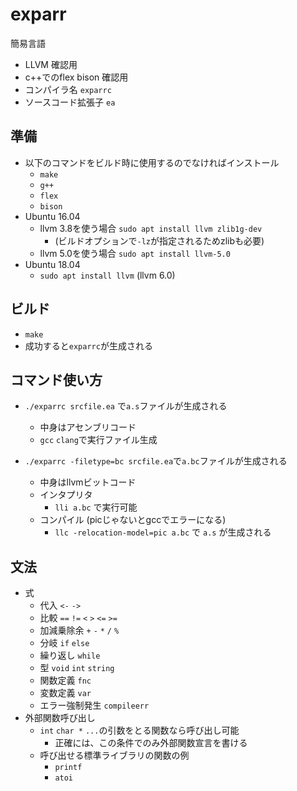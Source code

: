 # exparr
簡易言語

* LLVM 確認用
* c++でのflex bison 確認用
* コンパイラ名 `exparrc`
* ソースコード拡張子 `ea` 


## 準備
* 以下のコマンドをビルド時に使用するのでなければインストール
    * `make`
    * `g++`
    * `flex`
    * `bison`
* Ubuntu 16.04
    * llvm 3.8を使う場合 `sudo apt install llvm zlib1g-dev`
        * (ビルドオプションで`-lz`が指定されるためzlibも必要)
    * llvm 5.0を使う場合 `sudo apt install llvm-5.0`
* Ubuntu 18.04
    * `sudo apt install llvm` (llvm 6.0)


## ビルド
* `make`
* 成功すると`exparrc`が生成される


## コマンド使い方
* `./exparrc srcfile.ea` で`a.s`ファイルが生成される
    * 中身はアセンブリコード
    * `gcc` `clang`で実行ファイル生成

* `./exparrc -filetype=bc srcfile.ea`で`a.bc`ファイルが生成される
    * 中身はllvmビットコード
    * インタプリタ
        * `lli a.bc` で実行可能
    * コンパイル (picじゃないとgccでエラーになる)
        * `llc -relocation-model=pic a.bc` で `a.s` が生成される


## 文法
* 式
    * 代入 `<-` `->`
    * 比較 `==` `!=` `<` `>` `<=` `>=`
    * 加減乗除余 `+` `-` `*` `/` `%`
    * 分岐 `if` `else`
    * 繰り返し `while`
    * 型 `void` `int` `string`
    * 関数定義 `fnc`
    * 変数定義 `var`
    * エラー強制発生 `compileerr`
* 外部関数呼び出し
    * `int` `char *` `...`の引数をとる関数なら呼び出し可能
        * 正確には、この条件でのみ外部関数宣言を書ける
    * 呼び出せる標準ライブラリの関数の例
        * `printf`
        * `atoi`

